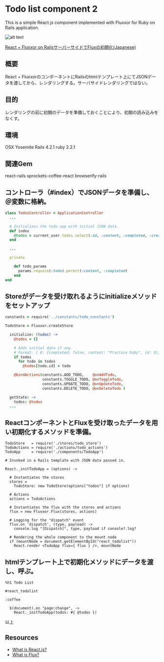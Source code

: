 Todo list component 2
=====================

This is a simple React.js component implemented with Fluxxor for Ruby on Rails application.

![alt text](https://github.com/mnishiguchi/todolist2_react_fluxxor_rails/blob/master/screenshot.jpg)

[React + Fluxxor on RailsサーバーサイドでFluxの初期化(Japanese)](http://qiita.com/mnishiguchi/items/594178849da209b9c9fd)

## 概要
React + FluxxorのコンポーネントにRailsのhtmlテンプレート上にてJSONデータを渡してから、レンダリングする。サーバサイドレンダリングではない。

## 目的
レンダリングの前に初期のデータを準備しておくことにより、初期の読み込みをなくす。

## 環境
OSX Yosemite
Rails 4.2.1
ruby 2.2.1

## 関連Gem
react-rails
sprockets-coffee-react
browserify-rails

## コントローラ（#index）でJSONデータを準備し、＠変数に格納。

```rb:todos_controller.rb
class TodosController < ApplicationController
  ...

  # Initializes the todo app with initial JSON data.
  def index
    @todos = current_user.todos.select(:id, :content, :completed, :created_at).to_json
  end

  ...

  private

    def todo_params
      params.require(:todo).permit(:content, :completed)
    end
end
```

## Storeがデータを受け取れるようにinitializeメソッドをセットアップ

```coffeescript:todo_store.js.coffee
constants = require('../constants/todo_constants')

TodoStore = Fluxxor.createStore

  initialize: (todos) ->
    @todos = {}

    # Adds initial data if any.
    # Format: { 8: {completed: false, content: "Practice Ruby", id: 8}, ... }
    if todos
      for todo in todos
        @todos[todo.id] = todo

    @bindActions(constants.ADD_TODO,    @onAddTodo,
                 constants.TOGGLE_TODO, @onToggleTodo,
                 constants.UPDATE_TODO, @onUpdateTodo,
                 constants.DELETE_TODO, @onDeleteTodo )

  getState: ->
    todos: @todos
  ...
```
## ReactコンポーネントとFluxを受け取ったデータを用い初期化するメソッドを準備。

```coffeescript:app.js.cjsx
TodoStore   = require('./stores/todo_store')
TodoActions = require('./actions/todo_actions')
TodoApp     = require('./components/TodoApp')

# Invoked in a Rails template with JSON data passed in.

React._initTodoApp = (options) ->

  # Instantiates the stores
  stores =
    TodoStore: new TodoStore(options["todos"] if options)

  # Actions
  actions = TodoActions

  # Instantiates the flux with the stores and actions
  flux = new Fluxxor.Flux(stores, actions)

  # Logging for the "dispatch" event
  flux.on 'dispatch', (type, payload) ->
    console.log "[Dispatch]", type, payload if console?.log?

  # Rendering the whole component to the mount node
  if (mountNode = document.getElementById("react_todolist"))
    React.render <TodoApp flux={ flux } />, mountNode
```
## htmlテンプレート上で初期化メソッドにデータを渡し、呼ぶ。

```haml:index.html.haml
%h1 Todo List

#react_todolist

:coffee

  $(document).on "page:change", ->
    React._initTodoApp(todos: #{ @todos })
```

以上


## Resources
- [What is React.js?](https://facebook.github.io/react/)
- [What is Flux?](http://fluxxor.com/what-is-flux.html)
